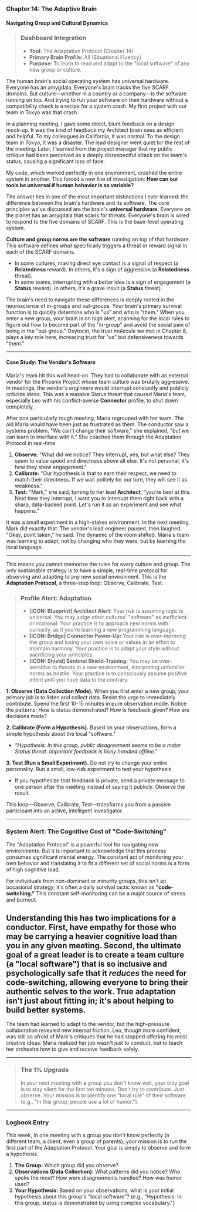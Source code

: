 ### **Chapter 14: The Adaptive Brain**
#### Navigating Group and Cultural Dynamics

> ### **Dashboard Integration**
>
> *   **Tool:** The Adaptation Protocol (Chapter 14)
> *   **Primary Brain Profile:** All (Situational Fluency)
> *   **Purpose:** To learn to read and adapt to the "local software" of any new group or culture.

The human brain's social operating system has universal hardware. Everyone has an amygdala. Everyone's brain tracks the five SCARF domains. But culture—whether in a country or a company—is the software running on top. And trying to run your software on their hardware without a compatibility check is a recipe for a system crash. My first project with our team in Tokyo was that crash.

In a planning meeting, I gave some direct, blunt feedback on a design mock-up. It was the kind of feedback my Architect brain sees as efficient and helpful. To my colleagues in California, it was normal. To the design team in Tokyo, it was a disaster. The lead designer went quiet for the rest of the meeting. Later, I learned from the project manager that my public critique had been perceived as a deeply disrespectful attack on the team's status, causing a significant loss of face.

My code, which worked perfectly in one environment, crashed the entire system in another. This forced a new line of investigation: **How can our tools be universal if human behavior is so variable?**

The answer lies in one of the most important distinctions I ever learned: the difference between the brain's hardware and its software. The core principles we've discussed are the brain's **universal hardware**. Everyone on the planet has an amygdala that scans for threats. Everyone's brain is wired to respond to the five domains of SCARF. This is the base-level operating system.

**Culture and group norms are the software** running on top of that hardware. This software defines *what* specifically triggers a threat or reward signal in each of the SCARF domains.

*   In some cultures, making direct eye contact is a signal of respect (a **Relatedness** reward). In others, it's a sign of aggression (a **Relatedness** threat).
*   In some teams, interrupting with a better idea is a sign of engagement (a **Status** reward). In others, it's a grave insult (a **Status** threat).

The brain's need to navigate these differences is deeply rooted in the neuroscience of in-groups and out-groups. Your brain's primary survival function is to quickly determine who is "us" and who is "them." When you enter a new group, your brain is on high alert, scanning for the local rules to figure out how to become part of the "in-group" and avoid the social pain of being in the "out-group." Oxytocin, the trust molecule we met in Chapter 8, plays a key role here, increasing trust for "us" but defensiveness towards "them."

***

#### **Case Study: The Vendor's Software**

Maria's team hit this wall head-on. They had to collaborate with an external vendor for the Phoenix Project whose team culture was brutally aggressive. In meetings, the vendor's engineers would interrupt constantly and publicly criticize ideas. This was a massive Status threat that caused Maria's team, especially Leo with his conflict-averse **Connector** profile, to shut down completely.

After one particularly rough meeting, Maria regrouped with her team. The old Maria would have been just as frustrated as them. The conductor saw a systems problem. "We can't change their software," she explained, "but we can learn to interface with it." She coached them through the Adaptation Protocol in real-time.

1.  **Observe:** "What did we notice? They interrupt, yes, but what else? They seem to value speed and directness above all else. It's not personal; it's how they show engagement."
2.  **Calibrate:** "Our hypothesis is that to earn their respect, we need to match their directness. If we wait politely for our turn, they will see it as weakness."
3.  **Test:** "Mark," she said, turning to her lead **Architect**, "you're best at this. Next time they interrupt, I want you to interrupt them right back with a sharp, data-backed point. Let's run it as an experiment and see what happens."

It was a small experiment in a high-stakes environment. In the next meeting, Mark did exactly that. The vendor's lead engineer paused, then laughed. "Okay, point taken," he said. The dynamic of the room shifted. Maria's team was learning to adapt, not by changing who they were, but by learning the local language.

***

This means you cannot memorize the rules for every culture and group. The only sustainable strategy is to have a simple, real-time protocol for observing and adapting to any new social environment. This is the **Adaptation Protocol**, a three-step loop: Observe, Calibrate, Test.

> ### **Profile Alert: Adaptation**
>
> *   **[ICON: Blueprint] Architect Alert:** Your risk is assuming logic is universal. You may judge other cultures' "software" as inefficient or irrational. Your practice is to approach new norms with curiosity, as if you're learning a new programming language.
> *   **[ICON: Bridge] Connector Power-Up:** Your risk is *over-mirroring* the group and losing your own voice or values in an effort to maintain harmony. Your practice is to adapt your style without sacrificing your principles.
> *   **[ICON: Shield] Sentinel Shield-Training:** You may be over-sensitive to threats in a new environment, interpreting unfamiliar norms as hostile. Your practice is to consciously assume positive intent until you have data to the contrary.

**1. Observe (Data Collection Mode).**
When you first enter a new group, your primary job is to listen and collect data. Resist the urge to immediately contribute. Spend the first 10-15 minutes in pure observation mode. Notice the patterns: How is status demonstrated? How is feedback given? How are decisions made?

**2. Calibrate (Form a Hypothesis).**
Based on your observations, form a simple hypothesis about the local "software."
*   *"Hypothesis: In this group, public disagreement seems to be a major Status threat. Important feedback is likely handled offline."*

**3. Test (Run a Small Experiment).**
Do not try to change your entire personality. Run a small, low-risk experiment to test your hypothesis.
*   If you hypothesize that feedback is private, send a private message to one person after the meeting instead of saying it publicly. Observe the result.

This loop—Observe, Calibrate, Test—transforms you from a passive participant into an active, intelligent investigator.

---
### **System Alert: The Cognitive Cost of "Code-Switching"**

The "Adaptation Protocol" is a powerful tool for navigating new environments. But it is important to acknowledge that this process consumes significant mental energy. The constant act of monitoring your own behavior and translating it to fit a different set of social norms is a form of high cognitive load.

For individuals from non-dominant or minority groups, this isn't an occasional strategy; it's often a daily survival tactic known as **"code-switching."** This constant self-monitoring can be a major source of stress and burnout.

Understanding this has two implications for a conductor. First, have empathy for those who may be carrying a heavier cognitive load than you in any given meeting. Second, the ultimate goal of a great leader is to create a team culture (a "local software") that is so inclusive and psychologically safe that it *reduces* the need for code-switching, allowing everyone to bring their authentic selves to the work. True adaptation isn't just about fitting in; it's about helping to build better systems.
---

The team had learned to adapt to the vendor, but the high-pressure collaboration revealed new internal friction. Leo, though more confident, was still so afraid of Mark's critiques that he had stopped offering his most creative ideas. Maria realized her job wasn't just to conduct, but to teach her orchestra how to give and receive feedback safely.

---
> ### **The 1% Upgrade**
>
> In your next meeting with a group you don't know well, your only goal is to stay silent for the first ten minutes. Don't try to contribute. Just observe. Your mission is to identify one "local rule" of their software (e.g., "In this group, people use a lot of humor.").

---
### **Logbook Entry**

This week, in one meeting with a group you don't know perfectly (a different team, a client, even a group of parents), your mission is to run the first part of the Adaptation Protocol. Your goal is simply to observe and form a hypothesis.

1.  **The Group:** Which group did you observe?
2.  **Observations (Data Collection):** What patterns did you notice? Who spoke the most? How were disagreements handled? How was humor used?
3.  **Your Hypothesis:** Based on your observations, what is your initial hypothesis about this group's "local software"? (e.g., "Hypothesis: In this group, status is demonstrated by using complex vocabulary.")
